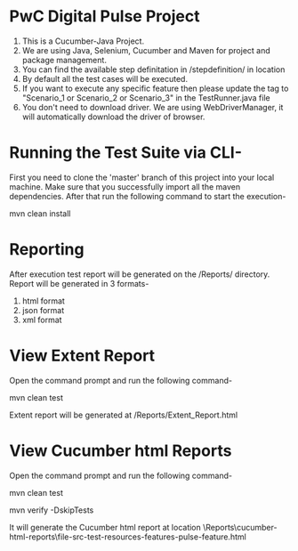 # PwC Digital Pulse Project

1. This is a Cucumber-Java Project.
2. We are using Java, Selenium, Cucumber and Maven for project and package management.
3. You can find the available step definitation in /stepdefinition/ in location
4. By default all the test cases will be executed.
5. If you want to execute any specific feature then please update the tag to "Scenario_1 or Scenario_2 or Scenario_3" in the TestRunner.java file
6. You don't need to download driver. We are using WebDriverManager, it will automatically download the driver of browser.

# Running the Test Suite via CLI-

First you need to clone the 'master' branch of this project into your local machine. Make sure that you successfully import all the maven dependencies. After that run the following command to start the execution-

mvn clean install

# Reporting

After execution test report will be generated on the /Reports/ directory.
Report will be generated in 3 formats-
1. html format
2. json format
3. xml format

# View Extent Report
Open the command prompt and run the following command-

mvn clean test

Extent report will be generated at /Reports/Extent_Report.html

# View Cucumber html Reports
Open the command prompt and run the following command-

mvn clean test

mvn verify -DskipTests

It will generate the Cucumber html report at location \Reports\cucumber-html-reports\file-src-test-resources-features-pulse-feature.html


